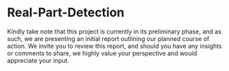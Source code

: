 # Real-Part-Detection
Kindly take note that this project is currently in its preliminary phase, and as such, we are presenting an initial report outlining our planned course of action. We invite you to review this report, and should you have any insights or comments to share, we highly value your perspective and would appreciate your input.
